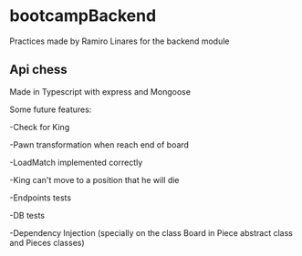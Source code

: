# bootcampBackend
Practices made by Ramiro Linares for the backend module

## Api chess

Made in Typescript with express and Mongoose

Some future features:

-Check for King

-Pawn transformation when reach end of board

-LoadMatch implemented correctly

-King can't move to a position that he will die

-Endpoints tests

-DB tests

-Dependency Injection (specially on the class Board in Piece abstract class and Pieces classes)
